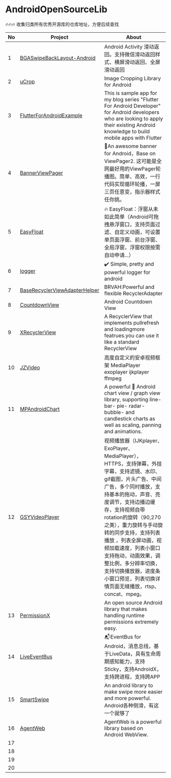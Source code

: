 # AndroidOpenSourceLib
🔥🔥🔥 收集归类所有优秀开源库的仓库地址，方便后续查找

|No| Project | About  |
|---|---|---|
|1 | [BGASwipeBackLayout-Android](https://github.com/bingoogolapple/BGASwipeBackLayout-Android) | Android Activity 滑动返回。支持微信滑动返回样式、横屏滑动返回、全屏滑动返回  |
|2 | [uCrop](https://github.com/Yalantis/uCrop)  | Image Cropping Library for Android |
|3 | [FlutterForAndroidExample](https://github.com/burhanrashid52/FlutterForAndroidExample) |  This is sample app for my blog series "Flutter For Android Developer" for Android developers who are looking to apply their existing Android knowledge to build mobile apps with Flutter |
|4 | [BannerViewPager](https://github.com/zhpanvip/BannerViewPager) |  🚀An awesome banner for Android，Base on ViewPager2. 这可能是全网最好用的ViewPager轮播图。简单、高效，一行代码实现循环轮播，一屏三页任意变，指示器样式任你挑。 |
|5 | [EasyFloat](https://github.com/princekin-f/EasyFloat)  | 🔥 EasyFloat：浮窗从未如此简单（Android可拖拽悬浮窗口，支持页面过滤、自定义动画，可设置单页面浮窗、前台浮窗、全局浮窗，浮窗权限按需自动申请...）|
|6 | [logger](https://github.com/orhanobut/logger) | ✔️ Simple, pretty and powerful logger for android |
|7 | [BaseRecyclerViewAdapterHelper](https://github.com/CymChad/BaseRecyclerViewAdapterHelper)   | BRVAH:Powerful and flexible RecyclerAdapter |
|8 | [CountdownView](https://github.com/iwgang/CountdownView)  | Android Countdown View |
|9 | [XRecyclerView](https://github.com/XRecyclerView/XRecyclerView) | A RecyclerView that implements pullrefresh and loadingmore featrues.you can use it like a standard RecyclerView |
|10| [JZVideo](https://github.com/Jzvd/JZVideo)   | 高度自定义的安卓视频框架 MediaPlayer exoplayer ijkplayer ffmpeg |
|11| [MPAndroidChart](https://github.com/PhilJay/MPAndroidChart)   | A powerful 🚀 Android chart view / graph view library, supporting line- bar- pie- radar- bubble- and candlestick charts as well as scaling, panning and animations. |
|12| [GSYVideoPlayer](https://github.com/CarGuo/GSYVideoPlayer)   | 视频播放器（IJKplayer、ExoPlayer、MediaPlayer），HTTPS，支持弹幕，外挂字幕，支持滤镜、水印、gif截图，片头广告、中间广告，多个同时播放，支持基本的拖动，声音、亮度调节，支持边播边缓存，支持视频自带rotation的旋转（90,270之类），重力旋转与手动旋转的同步支持，支持列表播放 ，列表全屏动画，视频加载速度，列表小窗口支持拖动，动画效果，调整比例，多分辨率切换，支持切换播放器，进度条小窗口预览，列表切换详情页面无缝播放，rtsp、concat、mpeg。 |
|13| [PermissionX](https://github.com/guolindev/PermissionX)   | An open source Android library that makes handling runtime permissions extremely easy. |
|14| [LiveEventBus](https://github.com/JeremyLiao/LiveEventBus)  | 📬EventBus for Android，消息总线，基于LiveData，具有生命周期感知能力，支持Sticky，支持AndroidX，支持跨进程，支持跨APP |
|15| [SmartSwipe](https://github.com/luckybilly/SmartSwipe)  | An android library to make swipe more easier and more powerful. Android各种侧滑，有这一个就够了|
|16| [AgentWeb](https://github.com/Justson/AgentWeb)  | AgentWeb is a powerful library based on Android WebView. |
|17|   |  |
|18|   |  |
|19|   |  |
|20|   |  |